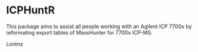 # ICPHuntR
This package aims to assist all people working with an Agilent ICP 7700x by reformating export tables of MassHunter for 7700x ICP-MS.

Lorenz
